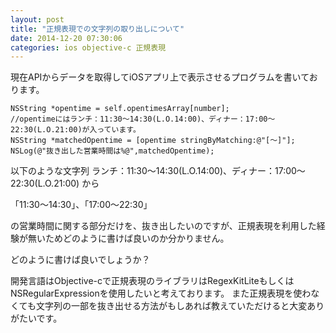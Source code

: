 ```yaml
---
layout: post
title: "正規表現での文字列の取り出しについて"
date: 2014-12-20 07:30:06
categories: ios objective-c 正規表現
---
```

<p>現在APIからデータを取得してiOSアプリ上で表示させるプログラムを書いております。</p>

<pre><code>NSString *opentime = self.opentimesArray[number];
//opentimeにはランチ：11:30～14:30(L.O.14:00)、ディナー：17:00～22:30(L.O.21:00)が入っています。
NSString *matchedOpentime = [opentime stringByMatching:@"[〜]"];
NSLog(@"抜き出した営業時間は%@",matchedOpentime);
</code></pre>

<p>以下のような文字列
ランチ：11:30～14:30(L.O.14:00)、ディナー：17:00～22:30(L.O.21:00)
から</p>

<p>「11:30～14:30」、「17:00～22:30」</p>

<p>の営業時間に関する部分だけを、抜き出したいのですが、正規表現を利用した経験が無いためどのように書けば良いのか分かりません。</p>

<p>どのように書けば良いでしょうか？</p>

<p>開発言語はObjective-cで正規表現のライブラリはRegexKitLiteもしくはNSRegularExpressionを使用したいと考えております。
また正規表現を使わなくても文字列の一部を抜き出せる方法がもしあれば教えていただけると大変ありがたいです。</p>
